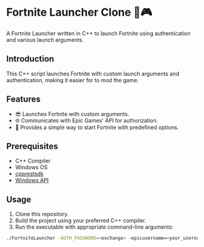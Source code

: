 # Fortnite Launcher Clone 🚀🎮

A Fortnite Launcher written in C++ to launch Fortnite using authentication and various launch arguments.

## Introduction

This C++ script launches Fortnite with custom launch arguments and authentication, making it easier for to mod the game.

## Features

- 😎 Launches Fortnite with custom arguments.
- 🌐 Communicates with Epic Games' API for authorization.
- 🚀 Provides a simple way to start Fortnite with predefined options.

## Prerequisites

- C++ Compiler
- Windows OS
- [cpprestsdk](https://github.com/microsoft/cpprestsdk)
- [Windows API](https://docs.microsoft.com/en-us/windows/win32/apiindex/api-index-portal)

## Usage

1. Clone this repository.
2. Build the project using your preferred C++ compiler.
3. Run the executable with appropriate command-line arguments:

```bash
./FortniteLauncher -AUTH_PASSWORD=<exchange> -epicusername=<your_username> -epicuserid=<your_userid> -obfuscationid=<obfuscation_id>
```
